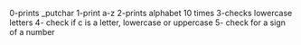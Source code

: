 0-prints _putchar
1-print a-z
2-prints alphabet 10 times
3-checks lowercase letters
4- check if c is a letter, lowercase or uppercase
5- check for a sign of a number
